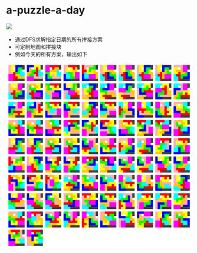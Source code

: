 # a-puzzle-a-day

![](https://img.alicdn.com/imgextra/i2/854352822/O1CN01VNh1jS1WiWNnXL8rx_!!854352822.jpg)

- 通过DFS求解指定日期的所有拼接方案
- 可定制地图和拼接块
- 例如今天的所有方案，输出如下

![](today.png)
